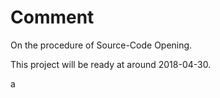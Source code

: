 # Comment

On the procedure of Source-Code Opening.

This project will be ready at around 2018-04-30.

a
